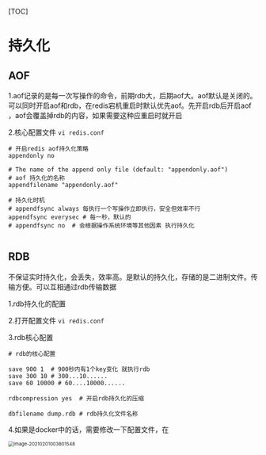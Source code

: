 [TOC]





# 持久化





## AOF



1.aof记录的是每一次写操作的命令，前期rdb大，后期aof大。aof默认是关闭的。可以同时开启aof和rdb，在redis宕机重启时默认优先aof。先开启rdb后开启aof ，aof会覆盖掉rdb的内容，如果需要这种应重启时就开启



2.核心配置文件 `vi redis.conf`

```shell
# 开启redis aof持久化策略
appendonly no

# The name of the append only file (default: "appendonly.aof")
# aof 持久化的名称
appendfilename "appendonly.aof"

# 持久化时机
# appendfsync always 每执行一个写操作立即执行，安全但效率不行
appendfsync everysec # 每一秒，默认的
# appendfsync no  # 会根据操作系统环境等其他因素 执行持久化


```



## RDB

不保证实时持久化，会丢失，效率高。是默认的持久化，存储的是二进制文件。传输方便。可以互相通过rdb传输数据

1.rdb持久化的配置

2.打开配置文件 `vi redis.conf`

3.rdb核心配置

```shell
# rdb的核心配置

save 900 1  # 900秒内有1个key变化 就执行rdb
save 300 10 # 300...10......
save 60 10000 # 60....10000......

rdbcompression yes  # 开启rdb持久化的压缩

dbfilename dump.rdb # rdb持久化文件名称
```

4.如果是docker中的话，需要修改一下配置文件，在

<img src="https://xiaoboblog-bucket.oss-cn-hangzhou.aliyuncs.com/blog/image-20210201003801548.png" alt="image-20210201003801548" style="zoom:67%;" />